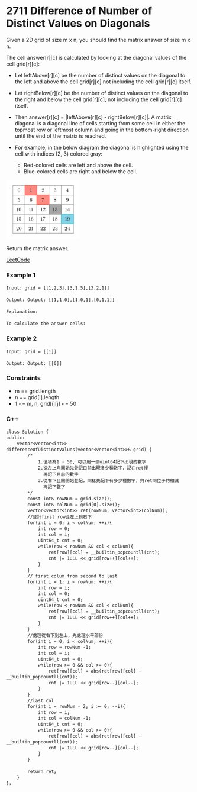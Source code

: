 # 2711 Difference of Number of Distinct Values on Diagonals

Given a 2D grid of size m x n, you should find the matrix answer of size m x n.

The cell answer[r][c] is calculated by looking at the diagonal values of the cell grid[r][c]:

* Let leftAbove[r][c] be the number of distinct values on the diagonal to the left and above the cell grid[r][c] not including the cell grid[r][c] itself.
* Let rightBelow[r][c] be the number of distinct values on the diagonal to the right and below the cell grid[r][c], not including the cell grid[r][c] itself.
* Then answer[r][c] = |leftAbove[r][c] - rightBelow[r][c]|.
A matrix diagonal is a diagonal line of cells starting from some cell in either the topmost row or leftmost column and going in the bottom-right direction until the end of the matrix is reached.

* For example, in the below diagram the diagonal is highlighted using the cell with indices (2, 3) colored gray:
    * Red-colored cells are left and above the cell.
    * Blue-colored cells are right and below the cell.

<img src="img/2711.png" width = "200"/>

Return the matrix answer.

[LeetCode](https://leetcode.cn/problems/difference-of-number-of-distinct-values-on-diagonals/description/)

### Example 1

```
Input: grid = [[1,2,3],[3,1,5],[3,2,1]]

Output: Output: [[1,1,0],[1,0,1],[0,1,1]]

Explanation:

To calculate the answer cells:
```

### Example 2

```
Input: grid = [[1]]

Output: Output: [[0]]
```

### Constraints

* m == grid.length
* n == grid[i].length
* 1 <= m, n, grid[i][j] <= 50


### C++ 

```
class Solution {
public:
    vector<vector<int>> differenceOfDistinctValues(vector<vector<int>>& grid) {
        /*
            1.值埴為1 - 50, 可以用一個uint64記下出現的數字
            2.從左上角開始先登記目前出現多少種數字，記在ret裡
              再記下目前的數字
            3.從右下且開開始登記，同樣先記下有多少種數字，與ret同位子的相減
              再記下數字
        */
        const int& rowNum = grid.size();
        const int& colNum = grid[0].size();
        vector<vector<int>> ret(rowNum, vector<int>(colNum));
        //登計first row從左上到右下
        for(int i = 0; i < colNum; ++i){
            int row = 0;
            int col = i;
            uint64_t cnt = 0;
            while(row < rowNum && col < colNum){
                ret[row][col] = __builtin_popcountll(cnt);
                cnt |= 1ULL << grid[row++][col++];
            }
        }
        // first colum from second to last
        for(int i = 1; i < rowNum; ++i){
            int row = i;
            int col = 0;
            uint64_t cnt = 0;
            while(row < rowNum && col < colNum){
                ret[row][col] = __builtin_popcountll(cnt);
                cnt |= 1ULL << grid[row++][col++];
            }
        }
        //處理從右下到左上，先處理水平部份
        for(int i = 0; i < colNum; ++i){
            int row = rowNum -1;
            int col = i;
            uint64_t cnt = 0;
            while(row >= 0 && col >= 0){
                ret[row][col] = abs(ret[row][col] - __builtin_popcountll(cnt));
                cnt |= 1ULL << grid[row--][col--];
            }
        }
        //last col
        for(int i = rowNum - 2; i >= 0; --i){
            int row = i;
            int col = colNum -1;
            uint64_t cnt = 0;
            while(row >= 0 && col >= 0){
                ret[row][col] = abs(ret[row][col] - __builtin_popcountll(cnt));
                cnt |= 1ULL << grid[row--][col--];
            }
        }

        return ret;        
    }
};
```
